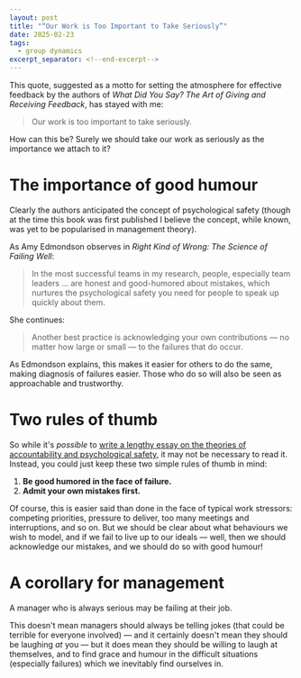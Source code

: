 ```yaml
---
layout: post
title: "“Our Work is Too Important to Take Seriously”"
date: 2025-02-23
tags:
  - group dynamics
excerpt_separator: <!--end-excerpt-->
---
```


This quote, suggested as a motto for setting the atmosphere for effective feedback by the authors of *What Did You Say? The Art of Giving and Receiving Feedback*, has stayed with me:

> Our work is too important to take seriously.

How can this be? Surely we should take our work as seriously as the importance we attach to it?

<!--end-excerpt-->

# The importance of good humour

Clearly the authors anticipated the concept of psychological safety (though at the time this book was first published I believe the concept, while known, was yet to be popularised in management theory).

As Amy Edmondson observes in *Right Kind of Wrong: The Science of Failing Well*:

> In the most successful teams in my research, people, especially team leaders ... are honest and good-humored about mistakes, which nurtures the psychological safety you need for people to speak up quickly about them.

She continues:

> Another best practice is acknowledging your own contributions &mdash; no matter how large or small &mdash; to the failures that do occur.

As Edmondson explains, this makes it easier for others to do the same, making diagnosis of failures easier. Those who do so will also be seen as approachable and trustworthy.

# Two rules of thumb

So while it's _possible_ to [write a lengthy essay on the theories of accountability and psychological safety](https://www.jbrunton.com/2025/02/20/what-we-should-mean-by-accountability.html), it may not be necessary to read it. Instead, you could just keep these two simple rules of thumb in mind:

1. **Be good humored in the face of failure.**
2. **Admit your own mistakes first.**

Of course, this is easier said than done in the face of typical work stressors: competing priorities, pressure to deliver, too many meetings and interruptions, and so on. But we should be clear about what behaviours we wish to model, and if we fail to live up to our ideals &mdash; well, then we should acknowledge our mistakes, and we should do so with good humour!

# A corollary for management

A manager who is always serious may be failing at their job.

This doesn't mean managers should always be telling jokes (that could be terrible for everyone involved) &mdash; and it certainly doesn't mean they should be laughing _at_ you &mdash; but it does mean they should be willing to laugh at themselves, and to find grace and humour in the difficult situations (especially failures) which we inevitably find ourselves in.
